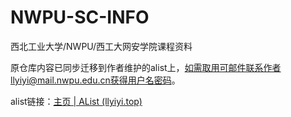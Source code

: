 # NWPU-SC-INFO
西北工业大学/NWPU/西工大网安学院课程资料

原仓库内容已同步迁移到作者维护的alist上，如需取用可邮件联系作者llyiyi@mail.nwpu.edu.cn获得用户名密码。

alist链接：[主页 | AList (llyiyi.top)](https://alist.llyiyi.top/)